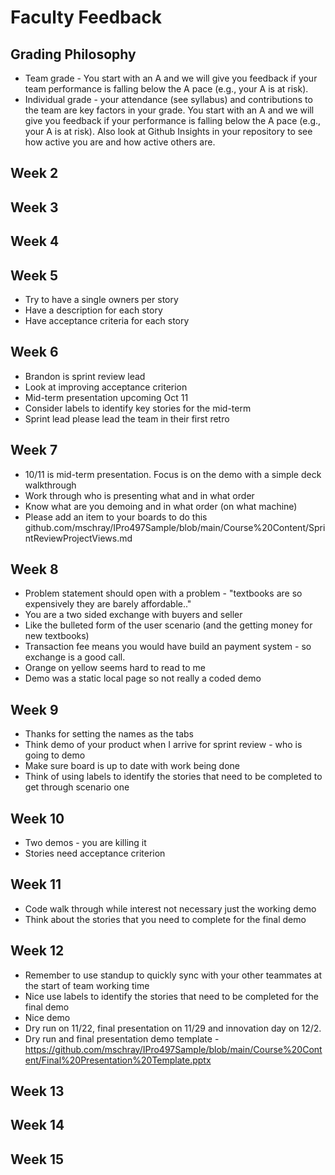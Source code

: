 # Faculty Feedback #

## Grading Philosophy ##
- Team grade - You start with an A and we will give you feedback if your team performance is falling below the A pace (e.g., your A is at risk).
- Individual grade - your attendance (see syllabus) and contributions to the team are key factors in your grade.  You start with an A and we will give you feedback if your performance is falling below the A pace (e.g., your A is at risk).  Also look at Github Insights in your repository to see how active you are and how active others are.

## Week 2 ##

## Week 3 ##

## Week 4 ##

## Week 5 ##
- Try to have a single owners per story
- Have a description for each story
- Have acceptance criteria for each story

## Week 6 ##

- Brandon is sprint review lead
- Look at improving acceptance criterion
- Mid-term presentation upcoming Oct 11
- Consider labels to identify key stories for the mid-term
- Sprint lead please lead the team in their first retro

## Week 7 ##
- 10/11 is mid-term presentation.  Focus is on the demo with a simple deck walkthrough
- Work through who is presenting what and in what order
- Know what are you demoing and in what order (on what machine)
- Please add an item to your boards to do this github.com/mschray/IPro497Sample/blob/main/Course%20Content/SprintReviewProjectViews.md

## Week 8 ##
- Problem statement should open with a problem - "textbooks are so expensively they are barely affordable.."
- You are a two sided exchange with buyers and seller
- Like the bulleted form of the user scenario (and the getting money for new textbooks)
- Transaction fee means you would have build an payment system - so exchange is a good call.
- Orange on yellow seems hard to read to me
- Demo was a static local page so not really a coded demo

## Week 9 ##
- Thanks for setting the names as the tabs
- Think demo of your product when I arrive for sprint review - who is going to demo
- Make sure board is up to date with work being done
- Think of using labels to identify the stories that need to be completed to get through scenario one

## Week 10 ##
- Two demos - you are killing it
- Stories need acceptance criterion

## Week 11 ##
- Code walk through while interest not necessary just the working demo
- Think about the stories that you need to complete for the final demo

## Week 12 ##
- Remember to use standup to quickly sync with your other teammates at the start of team working time
- Nice use labels to identify the stories that need to be completed for the final demo
- Nice demo
- Dry run on 11/22, final presentation on 11/29 and innovation day on 12/2.
- Dry run and final presentation demo template - https://github.com/mschray/IPro497Sample/blob/main/Course%20Content/Final%20Presentation%20Template.pptx

## Week 13 ##

## Week 14 ##

## Week 15 ##
